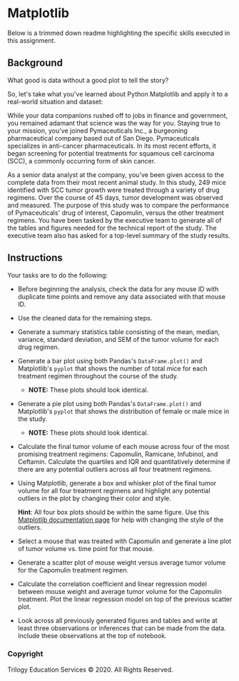 # Matplotlib 

Below is a trimmed down readme highlighting the specific skills executed in this assignment.

## Background

What good is data without a good plot to tell the story?

So, let's take what you've learned about Python Matplotlib and apply it to a real-world situation and dataset:

While your data companions rushed off to jobs in finance and government, you remained adamant that science was the way for you. Staying true to your mission, you've joined Pymaceuticals Inc., a burgeoning pharmaceutical company based out of San Diego. Pymaceuticals specializes in anti-cancer pharmaceuticals. In its most recent efforts, it began screening for potential treatments for squamous cell carcinoma (SCC), a commonly occurring form of skin cancer.

As a senior data analyst at the company, you've been given access to the complete data from their most recent animal study. In this study, 249 mice identified with SCC tumor growth were treated through a variety of drug regimens. Over the course of 45 days, tumor development was observed and measured. The purpose of this study was to compare the performance of Pymaceuticals' drug of interest, Capomulin, versus the other treatment regimens. You have been tasked by the executive team to generate all of the tables and figures needed for the technical report of the study. The executive team also has asked for a top-level summary of the study results.

## Instructions

Your tasks are to do the following:

* Before beginning the analysis, check the data for any mouse ID with duplicate time points and remove any data associated with that mouse ID.

* Use the cleaned data for the remaining steps.

* Generate a summary statistics table consisting of the mean, median, variance, standard deviation, and SEM of the tumor volume for each drug regimen.

* Generate a bar plot using both Pandas's `DataFrame.plot()` and Matplotlib's `pyplot` that shows  the number of total mice for each treatment regimen throughout the course of the study.

  * **NOTE:** These plots should look identical.

* Generate a pie plot using both Pandas's `DataFrame.plot()` and Matplotlib's `pyplot` that shows the distribution of female or male mice in the study.

  * **NOTE:** These plots should look identical.

* Calculate the final tumor volume of each mouse across four of the most promising treatment regimens: Capomulin, Ramicane, Infubinol, and Ceftamin. Calculate the quartiles and IQR and quantitatively determine if there are any potential outliers across all four treatment regimens.

* Using Matplotlib, generate a box and whisker plot of the final tumor volume for all four treatment regimens and highlight any potential outliers in the plot by changing their color and style.

  **Hint**: All four box plots should be within the same figure. Use this [Matplotlib documentation page](https://matplotlib.org/gallery/pyplots/boxplot_demo_pyplot.html#sphx-glr-gallery-pyplots-boxplot-demo-pyplot-py) for help with changing the style of the outliers.

* Select a mouse that was treated with Capomulin and generate a line plot of tumor volume vs. time point for that mouse.

* Generate a scatter plot of mouse weight versus average tumor volume for the Capomulin treatment regimen.

* Calculate the correlation coefficient and linear regression model between mouse weight and average tumor volume for the Capomulin treatment. Plot the linear regression model on top of the previous scatter plot.

* Look across all previously generated figures and tables and write at least three observations or inferences that can be made from the data. Include these observations at the top of notebook.


### Copyright

Trilogy Education Services © 2020. All Rights Reserved.
